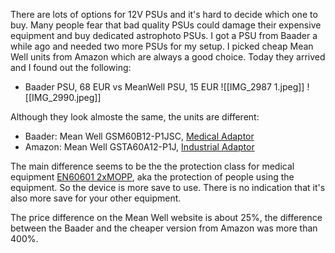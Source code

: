 
There are lots of options for 12V PSUs and it's hard to decide which one to buy. Many people fear that bad quality PSUs could damage their expensive equipment and buy dedicated astrophoto PSUs. I got a PSU from Baader a while ago and needed two more PSUs for my setup. I picked cheap Mean Well units from Amazon which are always a good choice. Today they arrived and I found out the following:

* Baader PSU, 68 EUR vs MeanWell PSU, 15 EUR
![[IMG_2987 1.jpeg]]
![[IMG_2990.jpeg]]

Although they look almoste the same, the units are different:

* Baader: Mean Well GSM60B12-P1JSC, [Medical Adaptor](https://www.meanwell-web.com/en-gb/ac-dc-medical-desktop-adaptor-output-12vdc-at-5-0a-gsm60b12--p1j)
* Amazon: Mean Well GSTA60A12-P1J, [Industrial Adaptor](https://www.meanwell-web.com/en-gb/ac-dc-industrial-desktop-adaptor-output-12vdc-at-gst60a12--p1j)

The main difference seems to be the the protection class for medical equipment [EN60601 2xMOPP](https://en.wikipedia.org/wiki/IEC_60601), aka the protection of people using the equipment. So the device is more save to use. There is no indication that it's also more save for your other equipment. 

The price difference on the Mean Well website is about 25%, the difference between the Baader and the cheaper version from Amazon was more than 400%.